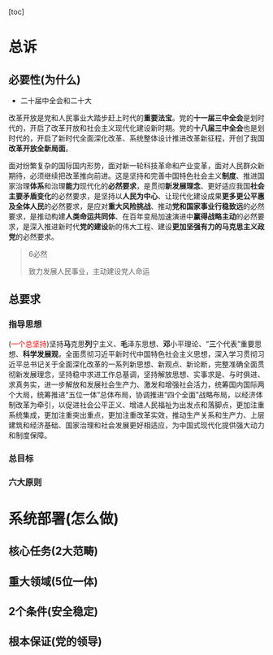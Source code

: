 









[toc]

# 总诉

## 必要性(为什么)

+  二十届中全会和二十大



改革开放是党和人民事业大踏步赶上时代的**重要法宝**。党的**十一届三中全会**是划时代的，开启了改革开放和社会主义现代化建设新时期。党的**十八届三中全会**也是划时代的，开启了新时代全面深化改革、系统整体设计推进改革新征程，开创了我国**改革开放全新局面**。

面对纷繁复杂的国际国内形势，面对新一轮科技革命和产业变革，面对人民群众新期待，必须继续把改革推向前进。这是坚持和完善中国特色社会主义**制度**、推进国家治理**体系**和治理**能力**现代化的**必然要求**，是贯彻**新发展理念**、更好适应我国**社会主要矛盾变化**的必然要求，是坚持以**人民为中心**、让现代化建设成果**更多更公平惠及全体人民**的必然要求，是应对**重大风险挑战**、推动**党和国家事业行稳致远**的必然要求，是推动构建**人类命运共同体**、在百年变局加速演进中**赢得战略主动**的必然要求，是深入推进新时代**党的建设**新的伟大工程、建设**更加坚强有力的马克思主义政党**的必然要求。

> 6必然
>
> 致力发展人民事业，主动建设党人命运



## 总要求

###  指导思想


(<font color="red">一个总坚持</font>)坚持**马**克思**列**宁主义、**毛**泽东思想、**邓**小平理论、“**三**个代表”重要思想、**科学发展观**，全面贯彻习近平新时代中国特色社会主义思想，深入学习贯彻习近平总书记关于全面深化改革的一系列新思想、新观点、新论断，完整准确全面贯彻新发展理念，坚持稳中求进工作总基调，坚持解放思想、实事求是、与时俱进、求真务实，进一步解放和发展社会生产力、激发和增强社会活力，统筹国内国际两个大局，统筹推进“五位一体”总体布局，协调推进“四个全面”战略布局，以经济体制改革为牵引，以促进社会公平正义、增进人民福祉为出发点和落脚点，更加注重系统集成，更加注重突出重点，更加注重改革实效，推动生产关系和生产力、上层建筑和经济基础、国家治理和社会发展更好相适应，为中国式现代化提供强大动力和制度保障。


### 总目标

### 六大原则



# 系统部署(怎么做)

## 核心任务(2大范畴)
## 重大领域(5位一体)
## 2个条件(安全稳定)
## 根本保证(党的领导)


